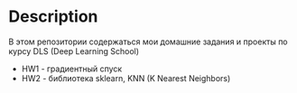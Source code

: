 # Description

В этом репозитории содержаться мои домашние задания и проекты по курсу DLS (Deep Learning School)

- HW1 - градиентный спуск
- HW2 - библиотека sklearn, KNN (K Nearest Neighbors)
